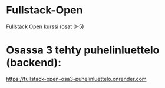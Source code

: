 # Fullstack-Open
Fullstack Open kurssi (osat 0-5)

# Osassa 3 tehty puhelinluettelo (backend): 
https://fullstack-open-osa3-puhelinluettelo.onrender.com

